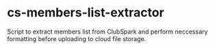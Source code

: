 # cs-members-list-extractor
Script to extract members list from ClubSpark and perform neccessary formatting before uploading to cloud file storage.
